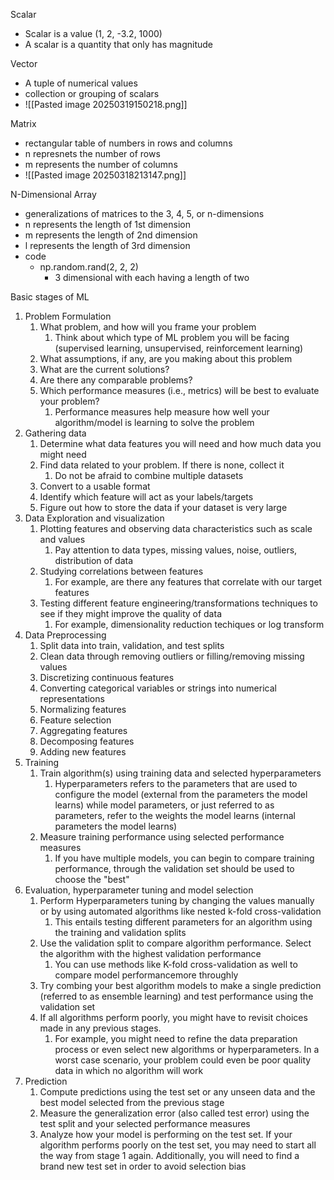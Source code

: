 Scalar
- Scalar is a value (1, 2, -3.2, 1000)
- A scalar is a quantity that only has magnitude 

Vector 
- A tuple of numerical values 
- collection or grouping of scalars 
- ![[Pasted image 20250319150218.png]]

Matrix
- rectangular table of numbers in rows and columns 
- n represnets the number of rows
- m represents the number of columns 
- ![[Pasted image 20250318213147.png]]

N-Dimensional Array 
- generalizations of matrices to the 3, 4, 5, or n-dimensions
- n represents the length of 1st dimension 
- m represents the length of 2nd dimension
- l represents the length of 3rd dimension 
- code 
	- np.random.rand(2, 2, 2)
		- 3 dimensional with each having a length of two 

Basic stages of ML 
1. Problem Formulation 
	1. What problem, and how will you frame your problem 
		1. Think about which type of ML problem you will be facing (supervised learning, unsupervised, reinforcement learning)
	2. What assumptions, if any, are you making about this problem 
	3. What are the current solutions?
	4. Are there any comparable problems?
	5. Which performance measures (i.e., metrics) will be best to evaluate your problem?
		1. Performance measures help measure how well your algorithm/model is learning to solve the problem 
2. Gathering data 
	1. Determine what data features you will need and how much data you might need 
	2. Find data related to your problem. If there is none, collect it 
		1. Do not be afraid to combine multiple datasets 
	3. Convert to a usable format 
	4. Identify which feature will act as your labels/targets 
	5. Figure out how to store the data if your dataset is very large 
3. Data Exploration and visualization 
	1. Plotting features and observing data characteristics such as scale and values 
		1. Pay attention to data types, missing values, noise, outliers, distribution of data 
	2. Studying correlations between features 
		1. For example, are there any features that correlate with our target features
	3. Testing different feature engineering/transformations techniques to see if they might improve the quality of data 
		1. For example, dimensionality reduction techiques or log transform 
4. Data Preprocessing 
	1. Split data into train, validation, and test splits 
	2. Clean data through removing outliers or filling/removing missing values 
	3. Discretizing continuous features 
	4. Converting categorical variables or strings into numerical representations 
	5. Normalizing features 
	6. Feature selection 
	7. Aggregating features 
	8. Decomposing features 
	9. Adding new features 
5. Training 
	1. Train algorithm(s) using training data and selected hyperparameters 
		1. Hyperparameters refers to the parameters that are used to configure the model (external from the parameters the model learns) while model parameters, or just referred to as parameters, refer to the weights the model learns (internal parameters the model learns)
	2. Measure training performance using selected performance measures 
		1. If you have multiple models, you can begin to compare training performance, through the validation set should be used to choose the "best"
6. Evaluation, hyperparameter tuning and model selection 
	1. Perform Hyperparameters tuning by changing the values manually or by using automated algorithms like nested k-fold cross-validation
		1. This entails testing different parameters for an algorithm using the training and validation splits 
	2. Use the validation split to compare algorithm performance. Select the algorithm with the highest validation performance 
		1. You can use methods like K-fold cross-validation as well to compare model performancemore throughly 
	3. Try combing your best algorithm models to make a single prediction (referred to as ensemble learning) and test performance using the validation set 
	4. If all algorithms perform poorly, you might have to revisit choices made in any previous stages.
		1. For example, you might need to refine the data preparation process or even select new algorithms or hyperparameters. In a worst case scenario, your problem could even be poor quality data in which no algorithm will work 
7. Prediction 
	1. Compute predictions using the test set or any unseen data and the best model selected from the previous stage 
	2. Measure the generalization error (also called test error) using the test split and your selected performance measures 
	3. Analyze how your model is performing on the test set. If your algorithm performs poorly on the test set, you may need to start all the way from stage 1 again. Additionally, you will need to find a brand new test set in order to avoid selection bias 

